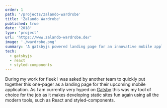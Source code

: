 ```yaml
---
order: 1
path: '/projects/zalando-wardrobe'
title: 'Zalando Wardrobe'
published: true
date: '2018'
type: 'project'
url: 'https://www.zalando-wardrobe.de/'
image: './wardrobe.png'
summary: 'A gatsbyjs powered landing page for an innovative mobile application.'
tech:
  - gatsbyjs
  - react
  - styled-components
---
```


During my work for fleek I was asked by another team to quickly put together this one-pager as a landing page for their upcoming mobile application. As I am currently very hyped on [Gatsby](https://www.gatsbyjs.org/) this was my tool of choice for the job as it makes developing static sites fun again using all the modern tools, such as React and styled-components.
